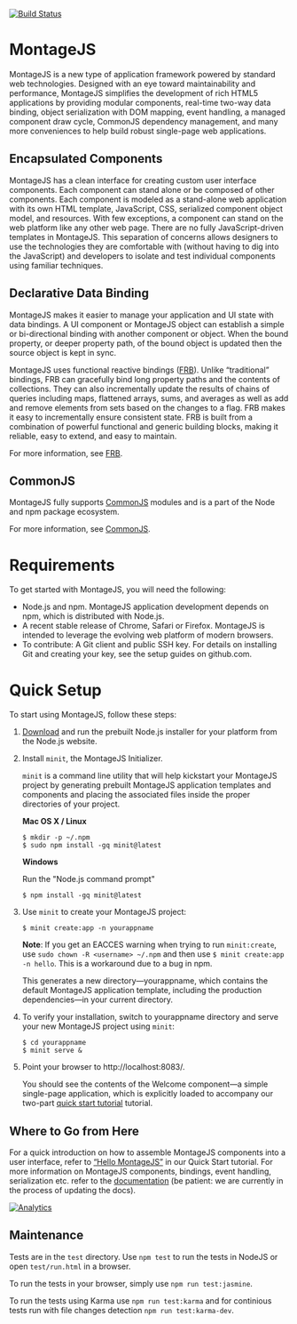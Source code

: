 [![Build Status](https://travis-ci.org/montagejs/montage.svg?branch=master)](http://travis-ci.org/montagejs/montage)

# MontageJS

MontageJS is a new type of application framework powered by standard web technologies. Designed with an eye toward maintainability and performance, MontageJS simplifies the development of rich HTML5 applications by providing modular components, real-time two-way data binding, object serialization with DOM mapping, event handling, a managed component draw cycle, CommonJS dependency management, and many more conveniences to help build robust single-page web applications.
 
## Encapsulated Components

MontageJS has a clean interface for creating custom user interface components. Each component can stand alone or be composed of other components. Each component is modeled as a stand-alone web application with its own HTML template, JavaScript, CSS, serialized component object model, and resources. With few exceptions, a component can stand on the web platform like any other web page. There are no fully JavaScript-driven templates in MontageJS. This separation of concerns allows designers to use the technologies they are comfortable with (without having to dig into the JavaScript) and developers to isolate and test individual components using familiar techniques.

## Declarative Data Binding

MontageJS makes it easier to manage your application and UI state with data bindings. A UI component or MontageJS object can establish a simple or bi-directional binding with another component or object. When the bound property, or deeper property path, of the bound object is updated then the source object is kept in sync.

MontageJS uses functional reactive bindings ([FRB](https://github.com/montagejs/frb)). Unlike “traditional” bindings, FRB can gracefully bind long property paths and the contents of collections. They can also incrementally update the results of chains of queries including maps, flattened arrays, sums, and averages as well as add and remove elements from sets based on the changes to a flag. FRB makes it easy to incrementally ensure consistent state. FRB is built from a combination of powerful functional and generic building blocks, making it reliable, easy to extend, and easy to maintain.

For more information, see [FRB](https://github.com/montagejs/frb).

## CommonJS

MontageJS fully supports [CommonJS](http://www.commonjs.org/) modules and is a part of the Node and npm package ecosystem.

For more information, see [CommonJS](https://github.com/montagejs/...[TBD]).

# Requirements
To get started with MontageJS, you will need the following:

* Node.js and npm. MontageJS application development depends on npm, which is distributed with Node.js.
* A recent stable release of Chrome, Safari or Firefox. MontageJS is intended to leverage the evolving web platform of modern browsers.
* To contribute: A Git client and public SSH key. For details on installing Git and creating your key, see the setup guides on github.com.

# Quick Setup
To start using MontageJS, follow these steps:

1. [Download](http://nodejs.org/download/) and run the prebuilt Node.js installer for your platform from the Node.js website.

2. Install `minit`, the MontageJS Initializer.

    `minit` is a command line utility that will help kickstart your MontageJS project by generating prebuilt MontageJS application templates and components and placing the associated files inside the proper directories of your project.

    **Mac OS X / Linux**

    ```
    $ mkdir -p ~/.npm
    $ sudo npm install -gq minit@latest
    ```

    **Windows**

    Run the "Node.js command prompt"

    ```
    $ npm install -gq minit@latest
    ```

3. Use `minit` to create your MontageJS project:

    ```
    $ minit create:app -n yourappname
    ```

    **Note**: If you get an EACCES warning when trying to run `minit:create`, use `sudo chown -R <username> ~/.npm` and then use `$ minit create:app -n hello`. This is a workaround due to a bug in npm.

    This generates a new directory—yourappname, which contains the default MontageJS application template, including the production dependencies—in your current directory.

4. To verify your installation, switch to yourappname directory and serve your new MontageJS project using `minit`:

    ```
    $ cd yourappname
    $ minit serve &
    ```

5. Point your browser to http://localhost:8083/.

    You should see the contents of the Welcome component—a simple single-page application, which is explicitly loaded to accompany our two-part [quick start tutorial](http://montagejs.org/docs/montagejs-setup.html) tutorial.

## Where to Go from Here
For a quick introduction on how to assemble MontageJS components into a user interface, refer to [“Hello MontageJS”](http://montagejs.org/docs/hello-montagejs.html) in our Quick Start tutorial.
For more information on MontageJS components, bindings, event handling, serialization etc. refer to the [documentation](http://montagejs.org/docs/) (be patient: we are currently in the process of updating the docs).

[![Analytics](https://ga-beacon.appspot.com/UA-35717912-2/montagejs/montage)](https://github.com/montagejs/montage)

## Maintenance

Tests are in the `test` directory. Use `npm test` to run the tests in
NodeJS or open `test/run.html` in a browser. 

To run the tests in your browser, simply use `npm run test:jasmine`.

To run the tests using Karma use `npm run test:karma` and for continious tests run with file changes detection `npm run test:karma-dev`.